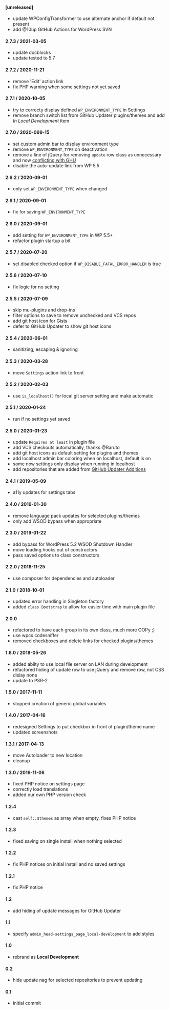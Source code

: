#### [unreleased]
* update WPConfigTransformer to use alternate anchor if default not present
* add @10up GitHub Actions for WordPress SVN

#### 2.7.3 / 2021-03-05
* update docblocks
* update tested to 5.7

#### 2.7.2 / 2020-11-21
* remove 'Edit' action link
* fix PHP warning when some settings not yet saved

#### 2.7.1 / 2020-10-05
* try to correcty display defined `WP_ENVIRONMENT_TYPE` in Settings
* remove branch switch list from GitHub Updater plugins/themes and add _In Local Development_ item

#### 2.7.0 / 2020-099-15
* set custom admin bar to display environment type
* remove `WP_ENVIRONMENT_TYPE` on deactivation
* remove a line of jQuery for removing `update` row class as unnecessary and now [conflicting with GHU](https://github.com/afragen/github-updater/pull/898)
* disable the auto-update link from WP 5.5

#### 2.6.2 / 2020-09-01
* only set `WP_ENVIRONMENT_TYPE` when changed

#### 2.6.1 / 2020-09-01
* fix for saving `WP_ENVIRONMENT_TYPE`

#### 2.6.0 / 2020-09-01
* add setting for `WP_ENVIRONMENT_TYPE` in WP 5.5+
* refactor plugin startup a bit

#### 2.5.7 / 2020-07-20
* set disabled checked option if `WP_DISABLE_FATAL_ERROR_HANDLER` is true

#### 2.5.6 / 2020-07-10
* fix logic for no setting

#### 2.5.5 / 2020-07-09
* skip mu-plugins and drop-ins
* filter options to save to remove unchecked and VCS repos
* add git host icon for Gists
* defer to GitHub Updater to show git host icons

#### 2.5.4 / 2020-06-01
* sanitizing, escaping & ignoring

#### 2.5.3 / 2020-03-28
* move `Settings` action link to front

#### 2.5.2 / 2020-02-03
* use `is_localhost()` for local git server setting and make automatic

#### 2.5.1 / 2020-01-24
* run if no settings yet saved

#### 2.5.0 / 2020-01-23
* update `Requires at least` in plugin file
* add VCS checkouts automatically, thanks @Raruto
* add git host icons as default setting for plugins and themes
* add localhost admin bar coloring when on localhost, default is on
* some now settings only display when running in localhost
* add repositories that are added from [GitHub Updater Additions](https://github.com/afragen/github-updater-additions)

#### 2.4.1 / 2019-05-09
* a11y updates for settings tabs

#### 2.4.0 / 2019-01-30
* remove language pack updates for selected plugins/themes
* only add WSOD bypass when appropriate

#### 2.3.0 / 2019-01-22
* add bypass for WordPress 5.2 WSOD Shutdown Handler
* move loading hooks out of constructors
* pass saved options to class constructors

#### 2.2.0 / 2018-11-25
* use composer for dependencies and autoloader

#### 2.1.0 / 2018-10-01
* updated error handling in Singleton factory
* added `class Bootstrap` to allow for easier time with main plugin file

#### 2.0.0
* refactored to have each group in its own class, much more OOPy ;)
* use wpcs codesniffer
* removed checkboxes and delete links for checked plugins/themes

#### 1.6.0 / 2018-05-26
* added abilty to use local file server on LAN during development
* refactored hiding of update row to use jQuery and remove row, not CSS dislay none
* update to PSR-2

#### 1.5.0 / 2017-11-11
* stopped creation of generic global variables

#### 1.4.0 / 2017-04-16
* redesigned Settings to put checkbox in front of plugin/theme name
* updated screenshots

#### 1.3.1 / 2017-04-13
* move Autoloader to new location
* cleanup

#### 1.3.0 / 2016-11-06
* fixed PHP notice on settings page
* correctly load translations
* added our own PHP version check

#### 1.2.4
* cast `self::$themes` as array when empty, fixes PHP notice

#### 1.2.3
* fixed saving on single install when nothing selected

#### 1.2.2
* fix PHP notices on initial install and no saved settings

#### 1.2.1
* fix PHP notice

#### 1.2
* add hiding of update messages for GitHub Updater

#### 1.1
* specify `admin_head-settings_page_local-development` to add styles

#### 1.0
* rebrand as **Local Development**

#### 0.2
* hide update nag for selected repositories to prevent updating

#### 0.1
* initial commit
